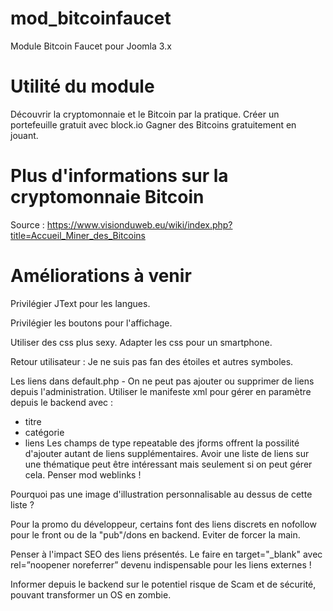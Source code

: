 # mod_bitcoinfaucet
Module Bitcoin Faucet pour Joomla 3.x

# Utilité du module
Découvrir la cryptomonnaie et le Bitcoin par la pratique.
Créer un portefeuille gratuit avec block.io
Gagner des Bitcoins gratuitement en jouant.

# Plus d'informations sur la cryptomonnaie Bitcoin
Source : https://www.visionduweb.eu/wiki/index.php?title=Accueil_Miner_des_Bitcoins

# Améliorations à venir
Privilégier JText pour les langues.

Privilégier les boutons pour l'affichage.

Utiliser des css plus sexy. Adapter les css pour un smartphone.

Retour utilisateur : Je ne suis pas fan des étoiles et autres symboles.

Les liens dans default.php - On ne peut pas ajouter ou supprimer de liens depuis l'administration.
Utiliser le manifeste xml pour gérer en paramètre depuis le backend avec :
- titre
- catégorie
- liens
Les champs de type repeatable des jforms offrent la possilité d'ajouter autant de liens supplémentaires.
Avoir une liste de liens sur une thématique peut être intéressant mais seulement si on peut gérer cela.
Penser mod weblinks !

Pourquoi pas une image d'illustration personnalisable au dessus de cette liste ?

Pour la promo du développeur, certains font des liens discrets en nofollow pour le front ou de la "pub"/dons en backend.
Eviter de forcer la main.

Penser à l'impact SEO des liens présentés.
Le faire en target="_blank" avec rel=”noopener noreferrer” devenu indispensable pour les liens externes !

Informer depuis le backend sur le potentiel risque de Scam et de sécurité, pouvant transformer un OS en zombie.
